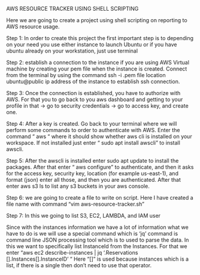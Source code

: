 AWS RESOURCE TRACKER USING SHELL SCRIPTING

Here we are going to create a project using shell scripting on reporting to AWS resource usage. 

Step 1: In order to create this project the first important step is to depending on your need you use either instance to launch Ubuntu or if you have ubuntu already on your workstation, just use terminal 

Step 2: establish a connection to the instance if you are using AWS Virtual machine by creating your pem file when the instance is created. Connect from the terminal by using the command ssh -i .pem file location ubuntu@public ip address of the instance to establish ssh connection.

Step 3: Once the connection is established, you have to authorize with AWS. For that you to go back to you aws dashboard and getting to your profile in that -> go to security credentials -> go to access key, and create one. 

Step 4: After a key is created. Go back to your terminal where we will perform some commands to order to authenticate with AWS. Enter the command “ aws “ where it should show whether aws cli is installed on your workspace. If not installed just enter “ sudo apt install awscli” to install awscli. 

Step 5: After the awscli is installed enter sudo apt update to install the packages. After that enter “ aws configure” to authenticate, and then it asks for the access key, security key, location (for example us-east-1), and format (json) enter all those, and then you are authenticated. After that enter aws s3 ls to list any s3 buckets in your aws console.

Step 6: we are going to create a file to write on script. Here I have created a file name with command “vim aws-resource-tracker.sh”

Step 7: In this we going to list S3, EC2, LAMBDA, and IAM user

 
Since with the instances information we have a lot of information what we have to do is we will use a special command which is ‘jq’ command is command line JSON processing tool which is to used to parse the data. In this we want to specifically list InstanceId from the Instances.
For that we enter “aws ec2 describe-instances | jq ‘.Reservations [].Instances[].InstanceID’ “ 
Here “[]” is used because instances which is a list, if there is a single then don’t need to use that operator.
